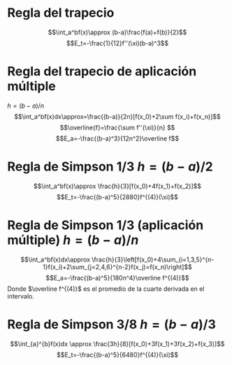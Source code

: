 # Regla del trapecio
$$\int_a^bf(x)\approx (b-a)\frac{f(a)+f(b)}{2}$$
$$E_t=-\frac{1}{12}f''(\xi)(b-a)^3$$

# Regla del trapecio de aplicación múltiple
$h=(b-a)/n$
$$\int_a^bf(x)dx\approx=\frac{(b-a)}{2n}[f(x_0)+2\sum f(x_i)+f(x_n)]$$
$$\overline{f}=\frac{\sum f''(\xi)}{n} $$
$$E_a=-\frac{(b-a)^3}{12n^2}\overline f$$

# Regla de Simpson 1/3 $h=(b-a)/2$
$$\int_a^bf(x)\approx \frac{h}{3}[f(x_0)+4f(x_1)+f(x_2)]$$
$$E_t=-\frac{(b-a)^5}{2880}f^{(4)}(\xi)$$

# Regla de Simpson 1/3 (aplicación múltiple) $h=(b-a)/n$
$$\int_a^bf(x)dx\approx \frac{h}{3}\left[f(x_0)+4\sum_{i=1,3,5}^{n-1}f(x_i)+2\sum_{j=2,4,6}^{n-2}f(x_j)=f(x_n)\right]$$
$$E_a=-\frac{(b-a)^5}{180n^4}\overline f^{(4)}$$
Donde $\overline f^{(4)}$ es el promedio de la cuarte derivada en el intervalo. 

# Regla de Simpson 3/8 $h=(b-a)/3$
$$\int_{a}^{b}f(x)dx \approx \frac{3h}{8}[f(x_0)+3f(x_1)+3f(x_2)+f(x_3)]$$
$$E_t=-\frac{(b-a)^5}{6480}f^{(4)}(\xi)$$
